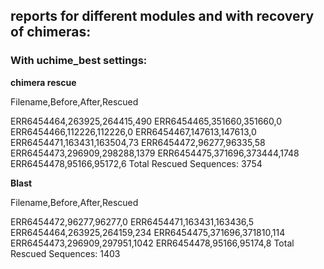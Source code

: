 ## reports for different modules and with recovery of chimeras: 

### With uchime_best settings: 

**chimera rescue**

Filename,Before,After,Rescued

ERR6454464,263925,264415,490
ERR6454465,351660,351660,0
ERR6454466,112226,112226,0
ERR6454467,147613,147613,0
ERR6454471,163431,163504,73
ERR6454472,96277,96335,58
ERR6454473,296909,298288,1379
ERR6454475,371696,373444,1748
ERR6454478,95166,95172,6
Total Rescued Sequences: 3754

**Blast**

Filename,Before,After,Rescued

ERR6454472,96277,96277,0
ERR6454471,163431,163436,5
ERR6454464,263925,264159,234
ERR6454475,371696,371810,114
ERR6454473,296909,297951,1042
ERR6454478,95166,95174,8
Total Rescued Sequences: 1403
